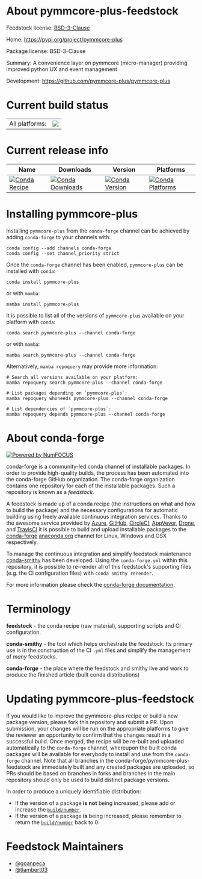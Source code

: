 About pymmcore-plus-feedstock
=============================

Feedstock license: [BSD-3-Clause](https://github.com/conda-forge/pymmcore-plus-feedstock/blob/main/LICENSE.txt)

Home: https://pypi.org/project/pymmcore-plus

Package license: BSD-3-Clause

Summary: A convenience layer on pymmcore (micro-manager) providing improved python UX and event management

Development: https://github.com/pymmcore-plus/pymmcore-plus

Current build status
====================


<table><tr><td>All platforms:</td>
    <td>
      <a href="https://dev.azure.com/conda-forge/feedstock-builds/_build/latest?definitionId=15403&branchName=main">
        <img src="https://dev.azure.com/conda-forge/feedstock-builds/_apis/build/status/pymmcore-plus-feedstock?branchName=main">
      </a>
    </td>
  </tr>
</table>

Current release info
====================

| Name | Downloads | Version | Platforms |
| --- | --- | --- | --- |
| [![Conda Recipe](https://img.shields.io/badge/recipe-pymmcore--plus-green.svg)](https://anaconda.org/conda-forge/pymmcore-plus) | [![Conda Downloads](https://img.shields.io/conda/dn/conda-forge/pymmcore-plus.svg)](https://anaconda.org/conda-forge/pymmcore-plus) | [![Conda Version](https://img.shields.io/conda/vn/conda-forge/pymmcore-plus.svg)](https://anaconda.org/conda-forge/pymmcore-plus) | [![Conda Platforms](https://img.shields.io/conda/pn/conda-forge/pymmcore-plus.svg)](https://anaconda.org/conda-forge/pymmcore-plus) |

Installing pymmcore-plus
========================

Installing `pymmcore-plus` from the `conda-forge` channel can be achieved by adding `conda-forge` to your channels with:

```
conda config --add channels conda-forge
conda config --set channel_priority strict
```

Once the `conda-forge` channel has been enabled, `pymmcore-plus` can be installed with `conda`:

```
conda install pymmcore-plus
```

or with `mamba`:

```
mamba install pymmcore-plus
```

It is possible to list all of the versions of `pymmcore-plus` available on your platform with `conda`:

```
conda search pymmcore-plus --channel conda-forge
```

or with `mamba`:

```
mamba search pymmcore-plus --channel conda-forge
```

Alternatively, `mamba repoquery` may provide more information:

```
# Search all versions available on your platform:
mamba repoquery search pymmcore-plus --channel conda-forge

# List packages depending on `pymmcore-plus`:
mamba repoquery whoneeds pymmcore-plus --channel conda-forge

# List dependencies of `pymmcore-plus`:
mamba repoquery depends pymmcore-plus --channel conda-forge
```


About conda-forge
=================

[![Powered by
NumFOCUS](https://img.shields.io/badge/powered%20by-NumFOCUS-orange.svg?style=flat&colorA=E1523D&colorB=007D8A)](https://numfocus.org)

conda-forge is a community-led conda channel of installable packages.
In order to provide high-quality builds, the process has been automated into the
conda-forge GitHub organization. The conda-forge organization contains one repository
for each of the installable packages. Such a repository is known as a *feedstock*.

A feedstock is made up of a conda recipe (the instructions on what and how to build
the package) and the necessary configurations for automatic building using freely
available continuous integration services. Thanks to the awesome service provided by
[Azure](https://azure.microsoft.com/en-us/services/devops/), [GitHub](https://github.com/),
[CircleCI](https://circleci.com/), [AppVeyor](https://www.appveyor.com/),
[Drone](https://cloud.drone.io/welcome), and [TravisCI](https://travis-ci.com/)
it is possible to build and upload installable packages to the
[conda-forge](https://anaconda.org/conda-forge) [anaconda.org](https://anaconda.org/)
channel for Linux, Windows and OSX respectively.

To manage the continuous integration and simplify feedstock maintenance
[conda-smithy](https://github.com/conda-forge/conda-smithy) has been developed.
Using the ``conda-forge.yml`` within this repository, it is possible to re-render all of
this feedstock's supporting files (e.g. the CI configuration files) with ``conda smithy rerender``.

For more information please check the [conda-forge documentation](https://conda-forge.org/docs/).

Terminology
===========

**feedstock** - the conda recipe (raw material), supporting scripts and CI configuration.

**conda-smithy** - the tool which helps orchestrate the feedstock.
                   Its primary use is in the construction of the CI ``.yml`` files
                   and simplify the management of *many* feedstocks.

**conda-forge** - the place where the feedstock and smithy live and work to
                  produce the finished article (built conda distributions)


Updating pymmcore-plus-feedstock
================================

If you would like to improve the pymmcore-plus recipe or build a new
package version, please fork this repository and submit a PR. Upon submission,
your changes will be run on the appropriate platforms to give the reviewer an
opportunity to confirm that the changes result in a successful build. Once
merged, the recipe will be re-built and uploaded automatically to the
`conda-forge` channel, whereupon the built conda packages will be available for
everybody to install and use from the `conda-forge` channel.
Note that all branches in the conda-forge/pymmcore-plus-feedstock are
immediately built and any created packages are uploaded, so PRs should be based
on branches in forks and branches in the main repository should only be used to
build distinct package versions.

In order to produce a uniquely identifiable distribution:
 * If the version of a package **is not** being increased, please add or increase
   the [``build/number``](https://docs.conda.io/projects/conda-build/en/latest/resources/define-metadata.html#build-number-and-string).
 * If the version of a package **is** being increased, please remember to return
   the [``build/number``](https://docs.conda.io/projects/conda-build/en/latest/resources/define-metadata.html#build-number-and-string)
   back to 0.

Feedstock Maintainers
=====================

* [@goanpeca](https://github.com/goanpeca/)
* [@tlambert03](https://github.com/tlambert03/)


